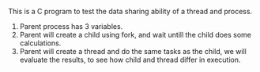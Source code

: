 This is a C program to test the data sharing ability of a thread and process.

1. Parent process has 3 variables.
2. Parent will create a child using fork, and wait untill the child does some calculations.
3. Parent will create a thread and do the same tasks as the child, we will evaluate the results, to see how child and thread differ in execution.